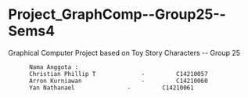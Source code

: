 # Project_GraphComp--Group25--Sems4
Graphical Computer Project based on Toy Story Characters -- Group 25

          Nama Anggota :
          Christian Phillip T	          -         C14210057
          Arron Kurniawan 		          -         C14210060
          Yan Nathanael		          -         C14210061
